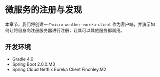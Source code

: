 # 微服务的注册与发现

本章节，我们将创建一个`micro-weather-eureka-client` 作为客户端，并演示如何让将自身向注册服务器进行注册，让其可以其他服务都调用。

## 开发环境

* Gradle 4.0
* Spring Boot 2.0.0.M3
* Spring Cloud Netflix Eureka Client Finchley.M2